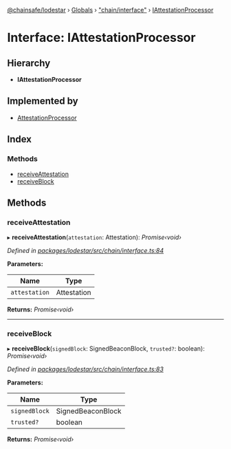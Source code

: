 [@chainsafe/lodestar](../README.md) › [Globals](../globals.md) › ["chain/interface"](../modules/_chain_interface_.md) › [IAttestationProcessor](_chain_interface_.iattestationprocessor.md)

# Interface: IAttestationProcessor

## Hierarchy

* **IAttestationProcessor**

## Implemented by

* [AttestationProcessor](../classes/_chain_attestation_.attestationprocessor.md)

## Index

### Methods

* [receiveAttestation](_chain_interface_.iattestationprocessor.md#receiveattestation)
* [receiveBlock](_chain_interface_.iattestationprocessor.md#receiveblock)

## Methods

###  receiveAttestation

▸ **receiveAttestation**(`attestation`: Attestation): *Promise‹void›*

*Defined in [packages/lodestar/src/chain/interface.ts:84](https://github.com/ChainSafe/lodestar/blob/34417abad/packages/lodestar/src/chain/interface.ts#L84)*

**Parameters:**

Name | Type |
------ | ------ |
`attestation` | Attestation |

**Returns:** *Promise‹void›*

___

###  receiveBlock

▸ **receiveBlock**(`signedBlock`: SignedBeaconBlock, `trusted?`: boolean): *Promise‹void›*

*Defined in [packages/lodestar/src/chain/interface.ts:83](https://github.com/ChainSafe/lodestar/blob/34417abad/packages/lodestar/src/chain/interface.ts#L83)*

**Parameters:**

Name | Type |
------ | ------ |
`signedBlock` | SignedBeaconBlock |
`trusted?` | boolean |

**Returns:** *Promise‹void›*
